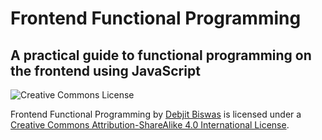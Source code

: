 # Frontend Functional Programming
## A practical guide to functional programming on the frontend using JavaScript

![Creative Commons License](https://i.creativecommons.org/l/by-sa/4.0/88x31.png)

Frontend Functional Programming by [Debjit Biswas](http://www.debjitbiswas.com) is licensed under a [Creative Commons Attribution-ShareAlike 4.0 International License](http://creativecommons.org/licenses/by-sa/4.0/).
